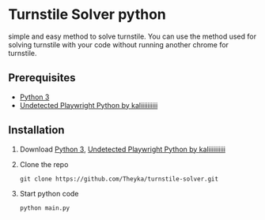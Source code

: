 # Turnstile Solver python
simple and easy method to solve turnstile. You can use the method used for solving turnstile with your code without running another chrome for turnstile.

## Prerequisites

* [Python 3](https://www.python.org/)
* [Undetected Playwright Python by kaliiiiiiiiii](https://github.com/kaliiiiiiiiii/undetected-playwright-python)

## Installation

1. Download [Python 3](https://www.python.org/), [Undetected Playwright Python by kaliiiiiiiiii](https://github.com/kaliiiiiiiiii/undetected-playwright-python)

2. Clone the repo
   ```
   git clone https://github.com/Theyka/turnstile-solver.git
   ```
3. Start python code
   ```
   python main.py
   ```
